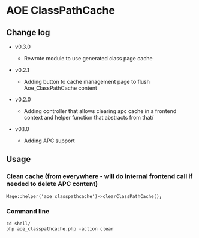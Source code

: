 # AOE ClassPathCache

## Change log

* v0.3.0
    * Rewrote module to use generated class page cache

* v0.2.1
    * Adding button to cache management page to flush Aoe_ClassPathCache content

* v0.2.0
    * Adding controller that allows clearing apc cache in a frontend context and helper function that abstracts from that/

* v0.1.0
    * Adding APC support

## Usage

### Clean cache (from everywhere - will do internal frontend call if needed to delete APC content)

    Mage::helper('aoe_classpathcache')->clearClassPathCache();

### Command line

    cd shell/
    php aoe_classpathcache.php -action clear
